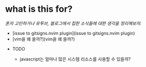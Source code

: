 # what is this for?

  _혼자 고민하거나 유투브, 블로그에서 접한 소식들에 대한 생각을 정리해보자._

- [issue to gitsigns.nvim plugin](issue to gitsigns.nvim plugin)
- [vim을 왜 쓸까?](vim을 왜 쓸까?)


* TODO

  - javascript는 얼마나 많은 시스템 리소스를 사용할 수 있을까?
